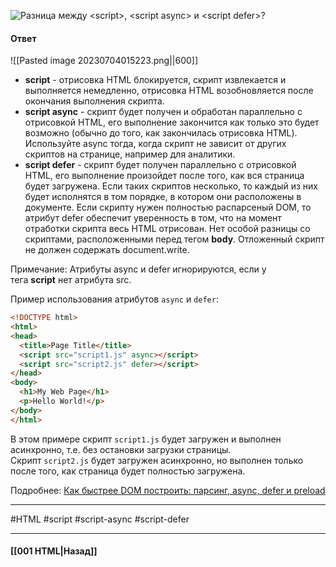 ![Разница между `<script>`, `<script async>` и `<script defer>`?](https://youtu.be/rlWgI7AvV18?t=77)

#### Ответ

![[Pasted image 20230704015223.png||600]]

- **script** - отрисовка HTML блокируется, скрипт извлекается и выполняется немедленно, отрисовка HTML возобновляется после окончания выполнения скрипта.
- **script async** - скрипт будет получен и обработан параллельно с отрисовкой HTML, его выполнение закончится как только это будет возможно (обычно до того, как закончилась отрисовка HTML). Используйте async тогда, когда скрипт не зависит от других скриптов на странице, например для аналитики.
- **script defer** - скрипт будет получен параллельно с отрисовкой HTML, его выполнение произойдет после того, как вся страница будет загружена. Если таких скриптов несколько, то каждый из них будет исполнятся в том порядке, в котором они расположены в документе. Если скрипту нужен полностью распарсеный DOM, то атрибут defer обеспечит уверенность в том, что на момент отработки скрипта весь HTML отрисован. Нет особой разницы со скриптами, расположенными перед тегом **body**. Отложенный скрипт не должен содержать document.write.

Примечание: Атрибуты async и defer игнорируются, если у тега **script** нет атрибута src.

Пример использования атрибутов `async` и `defer`:

```html
<!DOCTYPE html>
<html>
<head>
  <title>Page Title</title>
  <script src="script1.js" async></script>
  <script src="script2.js" defer></script>
</head>
<body>
  <h1>My Web Page</h1>
  <p>Hello World!</p>
</body>
</html>
```

В этом примере скрипт `script1.js` будет загружен и выполнен асинхронно, т.е. без остановки загрузки страницы. Скрипт `script2.js` будет загружен асинхронно, но выполнен только после того, как страница будет полностью загружена.

Подробнее: [Как быстрее DOM построить: парсинг, async, defer и preload](https://habr.com/ru/articles/338840/)

___
#HTML #script #script-async #script-defer

___

#### [[001 HTML|Назад]]